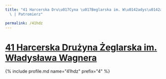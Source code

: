 ```yaml
---
title: "41 Harcerska Dru\u017Cyna \u017Beglarska im. W\u0142adys\u0142awa Wagnera\
  \ | Patromierz"

permalink: /41hdz
---
```


# [41 Harcerska Drużyna Żeglarska im. Władysława Wagnera](https://patronite.pl/41hdz)

{% include profile.md name="41hdz" prefix="4" %}
